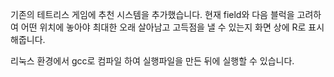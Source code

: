 기존의 테트리스 게임에 추천 시스템을 추가했습니다. 
현재 field와 다음 블럭을 고려하여 어떤 위치에 놓아야 최대한 오래 살아남고 고득점을 낼 수 있는지 화면 상에 R로 표시해줍니다.


리눅스 환경에서 gcc로 컴파일 하여 실행파일을 만든 뒤에 실행할 수 있습니다.
